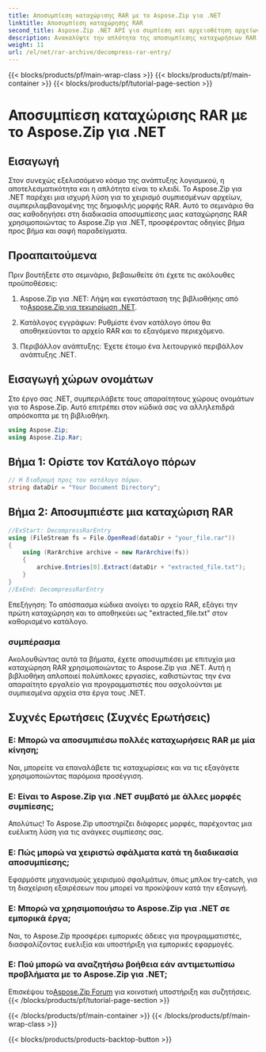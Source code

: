 ```yaml
---
title: Αποσυμπίεση καταχώρισης RAR με το Aspose.Zip για .NET
linktitle: Αποσυμπίεση καταχώρησης RAR
second_title: Aspose.Zip .NET API για συμπίεση και αρχειοθέτηση αρχείων
description: Ανακαλύψτε την απλότητα της αποσυμπίεσης καταχωρήσεων RAR στο .NET χρησιμοποιώντας το Aspose.Zip. Χειριστείτε χωρίς κόπο συμπιεσμένα αρχεία με αυτήν την ισχυρή βιβλιοθήκη.
weight: 11
url: /el/net/rar-archive/decompress-rar-entry/
---
```


{{< blocks/products/pf/main-wrap-class >}}
{{< blocks/products/pf/main-container >}}
{{< blocks/products/pf/tutorial-page-section >}}

# Αποσυμπίεση καταχώρισης RAR με το Aspose.Zip για .NET


## Εισαγωγή

Στον συνεχώς εξελισσόμενο κόσμο της ανάπτυξης λογισμικού, η αποτελεσματικότητα και η απλότητα είναι το κλειδί. Το Aspose.Zip για .NET παρέχει μια ισχυρή λύση για το χειρισμό συμπιεσμένων αρχείων, συμπεριλαμβανομένης της δημοφιλής μορφής RAR. Αυτό το σεμινάριο θα σας καθοδηγήσει στη διαδικασία αποσυμπίεσης μιας καταχώρησης RAR χρησιμοποιώντας το Aspose.Zip για .NET, προσφέροντας οδηγίες βήμα προς βήμα και σαφή παραδείγματα.

## Προαπαιτούμενα

Πριν βουτήξετε στο σεμινάριο, βεβαιωθείτε ότι έχετε τις ακόλουθες προϋποθέσεις:

1.  Aspose.Zip για .NET: Λήψη και εγκατάσταση της βιβλιοθήκης από το[Aspose.Zip για τεκμηρίωση .NET](https://reference.aspose.com/zip/net/).

2. Κατάλογος εγγράφων: Ρυθμίστε έναν κατάλογο όπου θα αποθηκεύονται το αρχείο RAR και το εξαγόμενο περιεχόμενο.

3. Περιβάλλον ανάπτυξης: Έχετε έτοιμο ένα λειτουργικό περιβάλλον ανάπτυξης .NET.

## Εισαγωγή χώρων ονομάτων

Στο έργο σας .NET, συμπεριλάβετε τους απαραίτητους χώρους ονομάτων για το Aspose.Zip. Αυτό επιτρέπει στον κώδικά σας να αλληλεπιδρά απρόσκοπτα με τη βιβλιοθήκη.

```csharp
using Aspose.Zip;
using Aspose.Zip.Rar;
```

## Βήμα 1: Ορίστε τον Κατάλογο πόρων

```csharp
// Η διαδρομή προς τον κατάλογο πόρων.
string dataDir = "Your Document Directory";
```

## Βήμα 2: Αποσυμπιέστε μια καταχώριση RAR

```csharp
//ExStart: DecompressRarEntry
using (FileStream fs = File.OpenRead(dataDir + "your_file.rar"))
{
    using (RarArchive archive = new RarArchive(fs))
    {
        archive.Entries[0].Extract(dataDir + "extracted_file.txt");
    }
}
//ExEnd: DecompressRarEntry
```

Επεξήγηση: Το απόσπασμα κώδικα ανοίγει το αρχείο RAR, εξάγει την πρώτη καταχώρηση και το αποθηκεύει ως "extracted_file.txt" στον καθορισμένο κατάλογο.

### συμπέρασμα

Ακολουθώντας αυτά τα βήματα, έχετε αποσυμπιέσει με επιτυχία μια καταχώρηση RAR χρησιμοποιώντας το Aspose.Zip για .NET. Αυτή η βιβλιοθήκη απλοποιεί πολύπλοκες εργασίες, καθιστώντας την ένα απαραίτητο εργαλείο για προγραμματιστές που ασχολούνται με συμπιεσμένα αρχεία στα έργα τους .NET.

## Συχνές Ερωτήσεις (Συχνές Ερωτήσεις)

### Ε: Μπορώ να αποσυμπιέσω πολλές καταχωρήσεις RAR με μία κίνηση;
Ναι, μπορείτε να επαναλάβετε τις καταχωρίσεις και να τις εξαγάγετε χρησιμοποιώντας παρόμοια προσέγγιση.

### Ε: Είναι το Aspose.Zip για .NET συμβατό με άλλες μορφές συμπίεσης;
Απολύτως! Το Aspose.Zip υποστηρίζει διάφορες μορφές, παρέχοντας μια ευέλικτη λύση για τις ανάγκες συμπίεσης σας.

### Ε: Πώς μπορώ να χειριστώ σφάλματα κατά τη διαδικασία αποσυμπίεσης;
Εφαρμόστε μηχανισμούς χειρισμού σφαλμάτων, όπως μπλοκ try-catch, για τη διαχείριση εξαιρέσεων που μπορεί να προκύψουν κατά την εξαγωγή.

### Ε: Μπορώ να χρησιμοποιήσω το Aspose.Zip για .NET σε εμπορικά έργα;
Ναι, το Aspose.Zip προσφέρει εμπορικές άδειες για προγραμματιστές, διασφαλίζοντας ευελιξία και υποστήριξη για εμπορικές εφαρμογές.

### Ε: Πού μπορώ να αναζητήσω βοήθεια εάν αντιμετωπίσω προβλήματα με το Aspose.Zip για .NET;
 Επισκέψου το[Aspose.Zip Forum](https://forum.aspose.com/c/zip/37) για κοινοτική υποστήριξη και συζητήσεις.
{{< /blocks/products/pf/tutorial-page-section >}}

{{< /blocks/products/pf/main-container >}}
{{< /blocks/products/pf/main-wrap-class >}}

{{< blocks/products/products-backtop-button >}}
